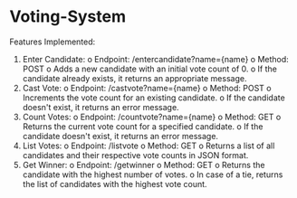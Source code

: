 # Voting-System

Features Implemented:


1.	Enter Candidate:
            o	Endpoint: /entercandidate?name={name}
            o	Method: POST
            o	Adds a new candidate with an initial vote count of 0.
            o	If the candidate already exists, it returns an appropriate message.
2.	Cast Vote:
            o	Endpoint: /castvote?name={name}
            o	Method: POST
            o	Increments the vote count for an existing candidate.
            o	If the candidate doesn't exist, it returns an error message.
3.	Count Votes:
            o	Endpoint: /countvote?name={name}
            o	Method: GET
            o	Returns the current vote count for a specified candidate.
            o	If the candidate doesn't exist, it returns an error message.
4.	List Votes:
            o	Endpoint: /listvote
            o	Method: GET
            o	Returns a list of all candidates and their respective vote counts in JSON format.
5.	Get Winner:
            o	Endpoint: /getwinner
            o	Method: GET
            o	Returns the candidate with the highest number of votes.
            o	In case of a tie, returns the list of candidates with the highest vote count.

